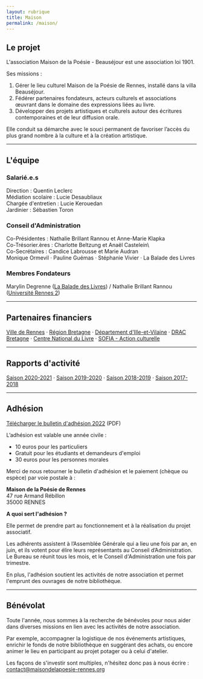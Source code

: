 ```yaml
---
layout: rubrique
title: Maison
permalink: /maison/
---
```

## Le projet

L'association Maison de la Poésie - Beauséjour est une association loi 1901.

Ses missions :  

1. Gérer le lieu culturel Maison de la Poésie de Rennes, installé dans la villa Beauséjour.
2. Fédérer partenaires fondateurs, acteurs culturels et associations œuvrant dans le domaine des expressions liées au livre.
3. Développer des projets artistiques et culturels autour des écritures contemporaines et de leur diffusion orale.

Elle conduit sa démarche avec le souci permanent de favoriser l’accès du plus grand nombre à la culture et à la création artistique.

- - -

## L'équipe

### Salarié.e.s

Direction : Quentin Leclerc\
Médiation scolaire : Lucie Desaubliaux\
Chargée d'entretien : Lucie Kerouedan\
Jardinier : Sébastien Toron

### Conseil d'Administration

Co-Présidentes : Nathalie Brillant Rannou et Anne-Marie Klapka\
Co-Trésorier.ères : Charlotte Beltzung et Anaël Castelein\  
Co-Secrétaires : Candice Labrousse et Marie Audran\
Monique Ormevil &middot; Pauline Guémas &middot; Stéphanie Vivier &middot; La Balade des Livres

### Membres Fondateurs

Marylin Degrenne ([La Balade des Livres](http://www.la-balade-des-livres.fr/)) / Nathalie Brillant Rannou ([Université Rennes 2](http://www.univ-rennes2.fr/))

- - -

## Partenaires financiers

[Ville de Rennes](https://metropole.rennes.fr/) &middot; [Région Bretagne](https://www.bretagne.bzh/) &middot; [Département d'Ille-et-Vilaine](https://www.ille-et-vilaine.fr/) &middot; [DRAC Bretagne](http://www.culture.gouv.fr/Regions/Drac-Bretagne) &middot; [Centre National du Livre](https://centrenationaldulivre.fr/) &middot; [SOFIA - Action culturelle](https://www.la-sofia.org/)

- - -

## Rapports d'activité[](/docs/2020-2021_RapportActivite.pdf)

[Saison 2020-2021](/docs/2020-2021_RapportActivite.pdf) &middot; [Saison 2019-2020](/docs/2019-2020_RapportActivite.pdf) &middot; [Saison 2018-2019](/docs/2018-2019_RapportActivite.pdf) &middot; [Saison 2017-2018](/docs/2017-2018_RapportActivite.pdf)

- - -

## Adhésion

[Télécharger le bulletin d'adhésion 2022](/docs/2022_Adhesion.pdf) (PDF)

L’adhésion est valable une année civile :

* 10 euros pour les particuliers
* Gratuit pour les étudiants et demandeurs d'emploi
* 30 euros pour les personnes morales

Merci de nous retourner le bulletin d'adhésion et le paiement (chèque ou espèce) par voie postale à :

**Maison de la Poésie de Rennes**\
47 rue Armand Rébillon\
35000 RENNES

**A quoi sert l'adhésion ?**

Elle permet de prendre part au fonctionnement et à la réalisation du projet associatif.

Les adhérents assistent à l’Assemblée Générale qui a lieu une fois par an, en juin, et ils votent pour élire leurs représentants au Conseil d’Administration. Le Bureau se réunit tous les mois, et le Conseil d'Administration une fois par trimestre.

En plus, l'adhésion soutient les activités de notre association et permet l'emprunt des ouvrages de notre bibliothèque.

- - -

## Bénévolat

Toute l'année, nous sommes à la recherche de bénévoles pour nous aider dans diverses missions en lien avec les activités de notre association.

Par exemple, accompagner la logistique de nos événements artistiques, enrichir le fonds de notre bibliothèque en suggérant des achats, ou encore animer le lieu en participant au projet potager ou à celui d'atelier.

Les façons de s'investir sont multiples, n'hésitez donc pas à nous écrire : [contact@maisondelapoesie-rennes.org](mailto:contact@maisondelapoesie-rennes.org)